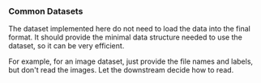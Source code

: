 
### Common Datasets

The dataset implemented here do not need to load the data into the final format.
It should provide the minimal data structure needed to use the dataset, so it can be very efficient.

For example, for an image dataset, just provide the file names and labels, but don't read the images.
Let the downstream decide how to read.
